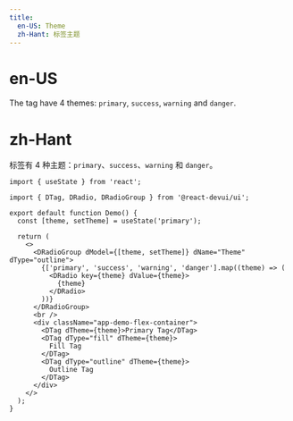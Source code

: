 ```yaml
---
title:
  en-US: Theme
  zh-Hant: 标签主题
---
```


# en-US

The tag have 4 themes: `primary`, `success`, `warning` and `danger`.

# zh-Hant

标签有 4 种主题：`primary`、`success`、`warning` 和 `danger`。

```tsx
import { useState } from 'react';

import { DTag, DRadio, DRadioGroup } from '@react-devui/ui';

export default function Demo() {
  const [theme, setTheme] = useState('primary');

  return (
    <>
      <DRadioGroup dModel={[theme, setTheme]} dName="Theme" dType="outline">
        {['primary', 'success', 'warning', 'danger'].map((theme) => (
          <DRadio key={theme} dValue={theme}>
            {theme}
          </DRadio>
        ))}
      </DRadioGroup>
      <br />
      <div className="app-demo-flex-container">
        <DTag dTheme={theme}>Primary Tag</DTag>
        <DTag dType="fill" dTheme={theme}>
          Fill Tag
        </DTag>
        <DTag dType="outline" dTheme={theme}>
          Outline Tag
        </DTag>
      </div>
    </>
  );
}
```
